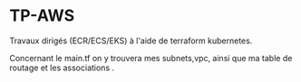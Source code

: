 # TP-AWS
Travaux dirigés (ECR/ECS/EKS) à l'aide de terraform kubernetes.

Concernant le main.tf on y trouvera mes subnets,vpc, ainsi que ma table de routage et les associations .
